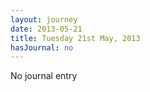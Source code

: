 ```yaml
---
layout: journey
date: 2013-05-21
title: Tuesday 21st May, 2013
hasJournal: no
---
```

No journal entry